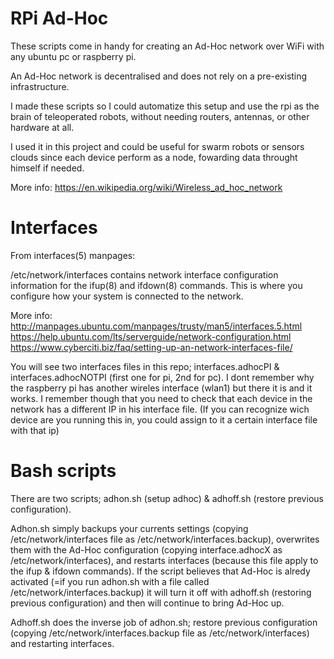 # RPi Ad-Hoc
These scripts come in handy for creating an Ad-Hoc network over WiFi with any ubuntu pc or raspberry pi.

An Ad-Hoc network is decentralised and does not rely on a pre-existing infrastructure.

I made these scripts so I could automatize this setup and use the rpi as the brain of teleoperated robots, without needing routers, antennas, or other hardware at all.

I used it in this project and could be useful for swarm robots or sensors clouds since each device perform as a node, fowarding data throught himself if needed.

More info: https://en.wikipedia.org/wiki/Wireless_ad_hoc_network

# Interfaces
From interfaces(5) manpages:

/etc/network/interfaces contains network interface configuration information for the ifup(8) and ifdown(8) commands. This is where you configure how your system is connected to the network.

More info: http://manpages.ubuntu.com/manpages/trusty/man5/interfaces.5.html
https://help.ubuntu.com/lts/serverguide/network-configuration.html
https://www.cyberciti.biz/faq/setting-up-an-network-interfaces-file/

You will see two interfaces files in this repo; interfaces.adhocPI & interfaces.adhocNOTPI (first one for pi, 2nd for pc).
I dont remember why the raspberry pi has another wireles interface (wlan1) but there it is and it works.
I remember though that you need to check that each device in the network has a different IP in his interface file.
(If you can recognize wich device are you running this in, you could assign to it a certain interface file with that ip)

# Bash scripts
There are two scripts; adhon.sh (setup adhoc) & adhoff.sh (restore previous configuration).

Adhon.sh simply backups your currents settings (copying /etc/network/interfaces file as /etc/network/interfaces.backup), overwrites them with the Ad-Hoc configuration (copying interface.adhocX as /etc/network/interfaces), and restarts interfaces (because this file apply to the ifup & ifdown commands). 
If the script believes that Ad-Hoc is alredy activated (=if you run adhon.sh with a file called /etc/network/interfaces.backup) it will turn it off with adhoff.sh (restoring previous configuration) and then will continue to bring Ad-Hoc up.

Adhoff.sh does the inverse job of adhon.sh; restore previous configuration (copying /etc/network/interfaces.backup file as /etc/network/interfaces) and restarting interfaces.
